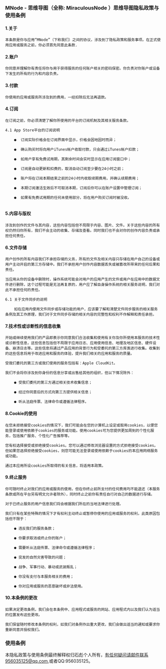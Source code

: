 ### MNode - 思维导图（全称: MiraculousNode ）思维导图隐私政策与使用条例

#### 1.关于
`本条款是你与应用“MNode”（下称我们）之间的协议，涉及到了隐私政策和服务事项。在正式使用应用或服务之前，你必须首先同意此条款. `

#### 2.账户
`你同意并理解你有责任将你与用于获得服务的任何账户相关的密码保密。你负责对你账户或设备下发生的所有的行为和内容负责。`

#### 3.付款
`你使用的应用或服务所涉及到的费用，一经扣除后无法再退款。`

#### 4.订阅

```
在订阅之前，你必须清楚了解你所使用的平台的订阅机制及其相关服务条款。

4.1 App Store平台的订阅说明

    ●  订阅实际价格会在订阅界面中显示，价格会因地因时而异；

    ●  确认购买时将向用户iTunes帐户收取付款，只会通过iTunes帐户扣款；

    ●  如用户享有免费试用期，其剩余时间会实时显示在应用订阅窗口中；

    ●  订阅是自动更新和扣费的，取消自动订阅至少要在24小时之前；

    ●  账户将在订阅本期结束之前的24小时内收取续期费用，并确认续期费用；

    ●  本期订阅激活生效后不可取消本期，订阅后你可以在账户设置中管理订阅；

    ●  如果有免费试用期的任何未使用部分，将在用户购买订阅时被没收。
 
 ```
    
#### 5.内容与版权

`涉及到创作的文件与其内容，这些内容包括但不局限于内容、图片、文件。关于这些内容的所有权仍然归你所有，我们不会主动的收集、存储及查看。同时我们也不会对你的创作内容负责或承担任何责任。`

#### 6.文件存储
```
用户创作的所有内容我们不承担存储的义务，所有的文件及相关内容只存储在用户自己的设备或用户主动开启的第三方存储中。我们不承担用户创作内容数据丢失或被篡改所带来的任何后果和责任。

当应用从你的设备中删除时，操作系统可能会对用户的应用产生的文件或用户在应用中的数据文件进行删除，这个过程可能是无法再复原的，用户应了解自身操作系统的相关服务说明，我们对此不承担任何的责任。

6.1 关于文件同步的说明

    如在应用内使用文件同步或存储功能的用户，应该要了解和清楚文件同步服务的相关服务条例及其工作原理，我们对于文件同步存储的相关内容的完整性和权利不作解释和责任承担。
```

#### 7.技术性或诊断性的信息收集

```
开始或继续使用我们的产品即表示你同意我们合法收集和使用有关你及你所使用本服务的技术性或诊断性信息，这些信息包括但不局限于应用日志、应用使用信息、地理及地区信息、硬件设备、崩溃日志等。这些信息将通过产品应用的背景行为和受委托的第三方库类进行收集。收集到的这些信息将用于改进应用和服务的体验，提升我们相关的应用和服务的质量。

受我们委托的第三方或我们使用的服务包括有：Apple CloudKit。

我们不会将你涉及到你身份的信息分享或出售给其他的组织，但以下情况除外：

    ● 受我们委托的第三方通过相关技术收集信息；

    ● 经过你同意后的方式向第三方提供相关信息；

    ● 听从法庭传票、法律命令或遵循法律程序。
```

#### 8.Cookie的使用

```
在您未拒绝接受cookies的情况下，我们可能会在您的计算机上设定或取用cookies，以便您能登录或使用依赖于cookies的服务或功能。使用cookies可为您提供更加周到的个性化服务，包括推广服务、个性化广告推荐等。

您有权选择接受或拒绝接受cookies。您可以通过修改浏览器设置的方式拒绝接受cookies。但如果您选择拒绝接受cookies，则您可能无法登录或使用依赖于cookies的本应用网络服务或功能。

通过本应用所设cookies所取得的有关信息，将适用本政策。
```

#### 9.终止服务

```
你可随时终止对我们的应用或服务的使用，但在你终止前所支付的任何费用均不能退还（本服务条款或所在平台另有明文允许者除外），同时终止之前你有责任自行对自己的数据进行存储。

对于已终止服务的用户信息我们将会根据我们所在的当地法律进行处理。

我们只有在某些特殊的情况下才有权利主动终止或暂停你使用的应用或服务的权利，此类原因包括但不限于：

    ● 违反我们的服务条款；

    ● 你要求取消或终止你的账户；

    ● 需要听从法庭传票、法律命令或遵循法律程序；

    ● 突发的自然灾害导致的问题；

    ● 战争、军事行动、暴动或武装叛乱；

    ● 你没有支付与本服务相关的费用；

    ● 你对应用或服务的恶意破坏或非法使用。
```

#### 10.本条例的更改
```
如果决定更改条例，我们会在本条例中、应用程式或服务的网站、应用程式内以及我们认为适当的位置发布这些更改。

我们保留随时修改本条例的权利，如我们对条例作出重大更改，我们会做出适当的通知或要求你重新同意并授权我们。
```


### 使用条例

本隐私政策与使用条例最终解释权归石彪个人所有，有任何疑问请邮件联系956035125@qq.com,或者QQ:956035125。
